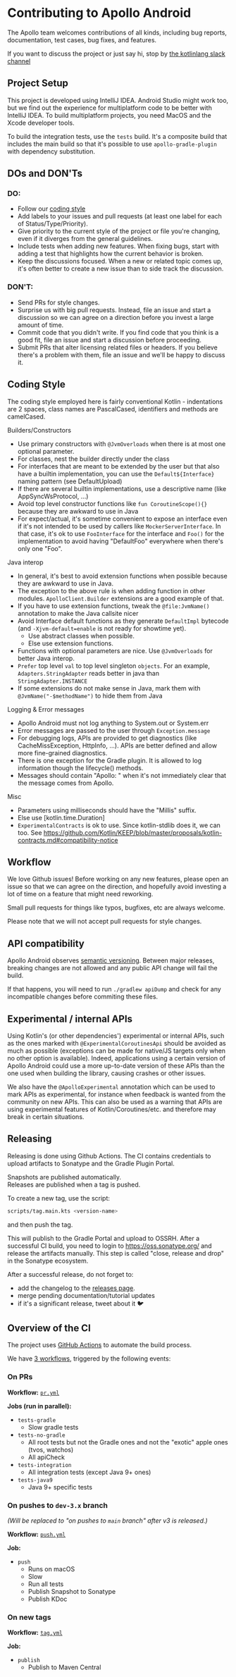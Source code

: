 # Contributing to Apollo Android

The Apollo team welcomes contributions of all kinds, including bug reports, documentation, test cases, bug fixes, and
features.

If you want to discuss the project or just say hi, stop
by [the kotlinlang slack channel](https://app.slack.com/client/T09229ZC6/C01A6KM1SBZ)

## Project Setup

This project is developed using IntelliJ IDEA. Android Studio might work too, but we find out the experience for
multiplatform code to be better with IntelliJ IDEA. To build multiplatform projects, you need MacOS and the Xcode
developer tools.

To build the integration tests, use the `tests` build. It's a composite build that includes the main build so that it's
possible to use `apollo-gradle-plugin` with dependency substitution.

## DOs and DON'Ts

### DO:

* Follow our [coding style](#coding-style)
* Add labels to your issues and pull requests (at least one label for each of Status/Type/Priority).
* Give priority to the current style of the project or file you're changing, even if it diverges from the general
  guidelines.
* Include tests when adding new features. When fixing bugs, start with adding a test that highlights how the current
  behavior is broken.
* Keep the discussions focused. When a new or related topic comes up, it's often better to create a new issue than to
  side track the discussion.

### DON'T:

* Send PRs for style changes.
* Surprise us with big pull requests. Instead, file an issue and start a discussion so we can agree on a direction
  before you invest a large amount of time.
* Commit code that you didn't write. If you find code that you think is a good fit, file an issue and start a discussion
  before proceeding.
* Submit PRs that alter licensing related files or headers. If you believe there's a problem with them, file an issue
  and we'll be happy to discuss it.

## Coding Style

The coding style employed here is fairly conventional Kotlin - indentations are 2 spaces, class names are PascalCased,
identifiers and methods are camelCased.

Builders/Constructors
* Use primary constructors with `@JvmOverloads` when there is at most one optional parameter.
* For classes, nest the builder directly under the class
* For interfaces that are meant to be extended by the user but that also have a builtin implementation, you can use the `Default${Interface}` naming pattern (see DefaultUpload)
* If there are several builtin implementations, use a descriptive name (like AppSyncWsProtocol, ...)
* Avoid top level constructor functions like `fun CoroutineScope(){}` because they are awkward to use in Java
* For expect/actual, it's sometime convenient to expose an interface even if it's not intended to be used by callers like `MockerServerInterface`. In that case, it's ok to use `FooInterface` for the interface and `Foo()` for the implementation to avoid having "DefaultFoo" everywhere when there's only one "Foo". 

Java interop
* In general, it's best to avoid extension functions when possible because they are awkward to use in Java.
* The exception to the above rule is when adding function in other modules. `ApolloClient.Builder` extensions are a good example of that.
* If you have to use extension functions, tweak the `@file:JvmName()` annotation to make the Java callsite nicer
* Avoid Interface default functions as they generate `DefaultImpl` bytecode (and `-Xjvm-default=enable` is not ready for showtime yet).
  * Use abstract classes when possible.
  * Else use extension functions.
* Functions with optional parameters are nice. Use `@JvmOverloads` for better Java interop.
* `Prefer` top level `val` to top level singleton `objects`. For an example, `Adapters.StringAdapter` reads better in java than `StringAdapter.INSTANCE`
* If some extensions do not make sense in Java, mark them with `@JvmName("-$methodName")` to hide them from Java

Logging & Error messages
* Apollo Android must not log anything to System.out or System.err
* Error messages are passed to the user through `Exception.message`
* For debugging logs, APIs are provided to get diagnostics (like CacheMissException, HttpInfo, ...). APIs are better defined and allow more fine-grained diagnostics. 
* There is one exception for the Gradle plugin. It is allowed to log information though the lifecycle() methods. 
* Messages should contain "Apollo: " when it's not immediately clear that the message comes from Apollo.

Misc
* Parameters using milliseconds should have the "Millis" suffix.
* Else use [kotlin.time.Duration]
* `ExperimentalContracts` is ok to use. Since kotlin-stdlib does it, we can too. See https://github.com/Kotlin/KEEP/blob/master/proposals/kotlin-contracts.md#compatibility-notice
 
## Workflow

We love Github issues!  Before working on any new features, please open an issue so that we can agree on the direction,
and hopefully avoid investing a lot of time on a feature that might need reworking.

Small pull requests for things like typos, bugfixes, etc are always welcome.

Please note that we will not accept pull requests for style changes.

## API compatibility

Apollo Android observes [semantic versioning](https://semver.org/). Between major releases, breaking changes are not
allowed and any public API change will fail the build.

If that happens, you will need to run `./gradlew apiDump` and check for any incompatible changes before commiting these
files.

## Experimental / internal APIs

Using Kotlin's (or other dependencies') experimental or internal APIs, such as the ones marked
with `@ExperimentalCoroutinesApi` should be avoided as much as possible (exceptions can be made for native/JS targets only when no other option is
available). Indeed, applications using a certain version of Apollo Android could use a more up-to-date version of these
APIs than the one used when building the library, causing crashes or other issues.

We also have the `@ApolloExperimental` annotation which can be used to mark APIs as experimental, for instance when
feedback is wanted from the community on new APIs. This can also be used as a warning that APIs are using experimental
features of Kotlin/Coroutines/etc. and therefore may break in certain situations.

## Releasing

Releasing is done using Github Actions. The CI contains credentials to upload artifacts to Sonatype and the Gradle
Plugin Portal.

Snapshots are published automatically.  
Releases are published when a tag is pushed.

To create a new tag, use the script:

```bash
scripts/tag.main.kts <version-name>
```

and then push the tag.

This will publish to the Gradle Portal and upload to OSSRH. After a successful CI build, you need to login
to https://oss.sonatype.org/ and release the artifacts manually. This step is called "close, release and drop" in the
Sonatype ecosystem.

After a successful release, do not forget to:
* add the changelog to the [releases page](https://github.com/apollographql/apollo-android/releases).
* merge pending documentation/tutorial updates
* if it's a significant release, tweet about it 🐦
 

## Overview of the CI

The project uses [GitHub Actions](https://docs.github.com/en/actions) to automate the build process.

We have [3 workflows](https://github.com/apollographql/apollo-android/tree/dev-3.x/.github/workflows), triggered by the
following events:

### On PRs

**Workflow:** [`pr.yml`](https://github.com/apollographql/apollo-android/blob/dev-3.x/.github/workflows/pr.yml)

**Jobs (run in parallel):**

- `tests-gradle`
    - Slow gradle tests
- `tests-no-gradle`
    - All root tests but not the Gradle ones and not the "exotic" apple ones (tvos, watchos)
    - All apiCheck
- `tests-integration`
    - All integration tests (except Java 9+ ones)
- `tests-java9`
    - Java 9+ specific tests

### On pushes to `dev-3.x` branch

_(Will be replaced to "on pushes to `main` branch" after v3 is released.)_

**Workflow:** [`push.yml`](https://github.com/apollographql/apollo-android/blob/dev-3.x/.github/workflows/push.yml)

**Job:**

- `push`
    - Runs on macOS
    - Slow
    - Run all tests
    - Publish Snapshot to Sonatype
    - Publish KDoc

### On new tags

**Workflow:** [`tag.yml`](https://github.com/apollographql/apollo-android/blob/dev-3.x/.github/workflows/tag.yml)

**Job:**

- `publish`
    - Publish to Maven Central
